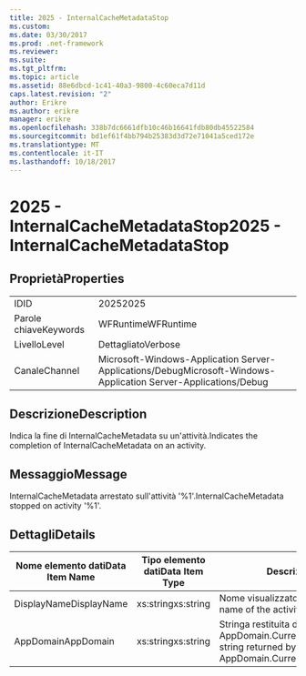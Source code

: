 ```yaml
---
title: 2025 - InternalCacheMetadataStop
ms.custom: 
ms.date: 03/30/2017
ms.prod: .net-framework
ms.reviewer: 
ms.suite: 
ms.tgt_pltfrm: 
ms.topic: article
ms.assetid: 88e6dbcd-1c41-40a3-9800-4c60eca7d11d
caps.latest.revision: "2"
author: Erikre
ms.author: erikre
manager: erikre
ms.openlocfilehash: 338b7dc6661dfb10c46b16641fdb80db45522584
ms.sourcegitcommit: bd1ef61f4bb794b25383d3d72e71041a5ced172e
ms.translationtype: MT
ms.contentlocale: it-IT
ms.lasthandoff: 10/18/2017
---
```

# <a name="2025---internalcachemetadatastop"></a><span data-ttu-id="ba054-102">2025 - InternalCacheMetadataStop</span><span class="sxs-lookup"><span data-stu-id="ba054-102">2025 - InternalCacheMetadataStop</span></span>
## <a name="properties"></a><span data-ttu-id="ba054-103">Proprietà</span><span class="sxs-lookup"><span data-stu-id="ba054-103">Properties</span></span>  
  
|||  
|-|-|  
|<span data-ttu-id="ba054-104">ID</span><span class="sxs-lookup"><span data-stu-id="ba054-104">ID</span></span>|<span data-ttu-id="ba054-105">2025</span><span class="sxs-lookup"><span data-stu-id="ba054-105">2025</span></span>|  
|<span data-ttu-id="ba054-106">Parole chiave</span><span class="sxs-lookup"><span data-stu-id="ba054-106">Keywords</span></span>|<span data-ttu-id="ba054-107">WFRuntime</span><span class="sxs-lookup"><span data-stu-id="ba054-107">WFRuntime</span></span>|  
|<span data-ttu-id="ba054-108">Livello</span><span class="sxs-lookup"><span data-stu-id="ba054-108">Level</span></span>|<span data-ttu-id="ba054-109">Dettagliato</span><span class="sxs-lookup"><span data-stu-id="ba054-109">Verbose</span></span>|  
|<span data-ttu-id="ba054-110">Canale</span><span class="sxs-lookup"><span data-stu-id="ba054-110">Channel</span></span>|<span data-ttu-id="ba054-111">Microsoft-Windows-Application Server-Applications/Debug</span><span class="sxs-lookup"><span data-stu-id="ba054-111">Microsoft-Windows-Application Server-Applications/Debug</span></span>|  
  
## <a name="description"></a><span data-ttu-id="ba054-112">Descrizione</span><span class="sxs-lookup"><span data-stu-id="ba054-112">Description</span></span>  
 <span data-ttu-id="ba054-113">Indica la fine di InternalCacheMetadata su un'attività.</span><span class="sxs-lookup"><span data-stu-id="ba054-113">Indicates the completion of InternalCacheMetadata on an activity.</span></span>  
  
## <a name="message"></a><span data-ttu-id="ba054-114">Messaggio</span><span class="sxs-lookup"><span data-stu-id="ba054-114">Message</span></span>  
 <span data-ttu-id="ba054-115">InternalCacheMetadata arrestato sull'attività '%1'.</span><span class="sxs-lookup"><span data-stu-id="ba054-115">InternalCacheMetadata stopped on activity '%1'.</span></span>  
  
## <a name="details"></a><span data-ttu-id="ba054-116">Dettagli</span><span class="sxs-lookup"><span data-stu-id="ba054-116">Details</span></span>  
  
|<span data-ttu-id="ba054-117">Nome elemento dati</span><span class="sxs-lookup"><span data-stu-id="ba054-117">Data Item Name</span></span>|<span data-ttu-id="ba054-118">Tipo elemento dati</span><span class="sxs-lookup"><span data-stu-id="ba054-118">Data Item Type</span></span>|<span data-ttu-id="ba054-119">Descrizione</span><span class="sxs-lookup"><span data-stu-id="ba054-119">Description</span></span>|  
|--------------------|--------------------|-----------------|  
|<span data-ttu-id="ba054-120">DisplayName</span><span class="sxs-lookup"><span data-stu-id="ba054-120">DisplayName</span></span>|<span data-ttu-id="ba054-121">xs:string</span><span class="sxs-lookup"><span data-stu-id="ba054-121">xs:string</span></span>|<span data-ttu-id="ba054-122">Nome visualizzato dell'attività.</span><span class="sxs-lookup"><span data-stu-id="ba054-122">The display name of the activity.</span></span>|  
|<span data-ttu-id="ba054-123">AppDomain</span><span class="sxs-lookup"><span data-stu-id="ba054-123">AppDomain</span></span>|<span data-ttu-id="ba054-124">xs:string</span><span class="sxs-lookup"><span data-stu-id="ba054-124">xs:string</span></span>|<span data-ttu-id="ba054-125">Stringa restituita da AppDomain.CurrentDomain.FriendlyName.</span><span class="sxs-lookup"><span data-stu-id="ba054-125">The string returned by AppDomain.CurrentDomain.FriendlyName.</span></span>|

